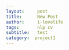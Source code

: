 ```yaml
---
layout:     post
title:      New Post
author:     i-lovelife
tags: 		nlp cv
subtitle:  	test
category:  project1
---
```

<!-- Start Writing Below in Markdown -->


